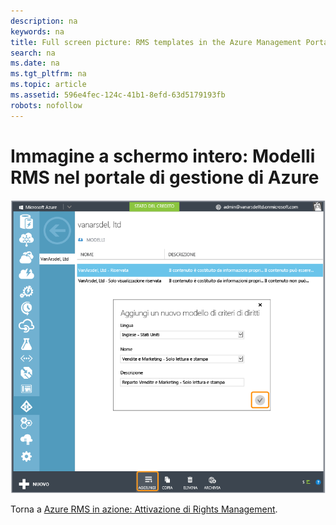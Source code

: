 ```yaml
---
description: na
keywords: na
title: Full screen picture: RMS templates in the Azure Management Portal
search: na
ms.date: na
ms.tgt_pltfrm: na
ms.topic: article
ms.assetid: 596e4fec-124c-41b1-8efd-63d5179193fb
robots: nofollow
---
```

# Immagine a schermo intero: Modelli RMS nel portale di gestione di Azure
![](../Image/AzRMS_TemplatesPortal.png)

Torna a [Azure RMS in azione: Attivazione di Rights Management](http://technet.microsoft.com/library/jj585026.aspx).

